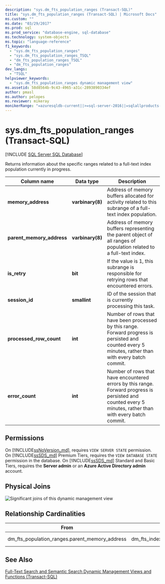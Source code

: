 ```yaml
---
description: "sys.dm_fts_population_ranges (Transact-SQL)"
title: "sys.dm_fts_population_ranges (Transact-SQL) | Microsoft Docs"
ms.custom: ""
ms.date: "03/29/2017"
ms.prod: sql
ms.prod_service: "database-engine, sql-database"
ms.technology: system-objects
ms.topic: "language-reference"
f1_keywords: 
  - "sys.dm_fts_population_ranges"
  - "sys.dm_fts_population_ranges_TSQL"
  - "dm_fts_population_ranges_TSQL"
  - "dm_fts_population_ranges"
dev_langs: 
  - "TSQL"
helpviewer_keywords: 
  - "sys.dm_fts_population_ranges dynamic management view"
ms.assetid: 58d8564b-9c43-4965-a31c-2893890334ef
author: pmasl 
ms.author: pelopes
ms.reviewer: mikeray
monikerRange: "=azuresqldb-current||>=sql-server-2016||=sqlallproducts-allversions||>=sql-server-linux-2017||=azuresqldb-mi-current"
---
```

# sys.dm_fts_population_ranges (Transact-SQL)
[!INCLUDE [SQL Server SQL Database](../../includes/applies-to-version/sql-asdb.md)]

  Returns information about the specific ranges related to a full-text index population currently in progress.  
   
|Column name|Data type|Description|  
|-----------------|---------------|-----------------|  
|**memory_address**|**varbinary(8)**|Address of memory buffers allocated for activity related to this subrange of a full-text index population.|  
|**parent_memory_address**|**varbinary(8)**|Address of memory buffers representing the parent object of all ranges of population related to a full-text index.|  
|**is_retry**|**bit**|If the value is 1, this subrange is responsible for retrying rows that encountered errors.|  
|**session_id**|**smallint**|ID of the session that is currently processing this task.|  
|**processed_row_count**|**int**|Number of rows that have been processed by this range. Forward progress is persisted and counted every 5 minutes, rather than with every batch commit.|  
|**error_count**|**int**|Number of rows that have encountered errors by this range. Forward progress is persisted and counted every 5 minutes, rather than with every batch commit.|  
  
## Permissions  

On [!INCLUDE[ssNoVersion_md](../../includes/ssnoversion-md.md)], requires `VIEW SERVER STATE` permission.   
On [!INCLUDE[ssSDS_md](../../includes/sssds-md.md)] Premium Tiers, requires the `VIEW DATABASE STATE` permission in the database. On [!INCLUDE[ssSDS_md](../../includes/sssds-md.md)] Standard and Basic Tiers, requires the  **Server admin** or an **Azure Active Directory admin** account.   
 
## Physical Joins  
 ![Significant joins of this dynamic management view](../../relational-databases/system-dynamic-management-views/media/join-dm-fts-population-ranges-1.gif "Significant joins of this dynamic management view")  
  
## Relationship Cardinalities  
  
|From|To|Relationship|  
|----------|--------|------------------|  
|dm_fts_population_ranges.parent_memory_address|dm_fts_index_population.memory_address|Many-to-one|  
  
## See Also  
  [Full-Text Search and Semantic Search Dynamic Management Views and Functions &#40;Transact-SQL&#41;](../../relational-databases/system-dynamic-management-views/full-text-and-semantic-search-dynamic-management-views-functions.md)  
  
  


